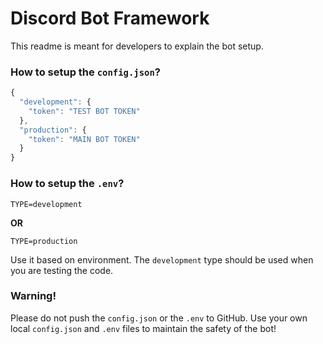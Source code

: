 # Discord Bot Framework

This readme is meant for developers to explain the bot setup.

### How to setup the `config.json`?

```js
{
  "development": {
    "token": "TEST BOT TOKEN"
  },
  "production": {
    "token": "MAIN BOT TOKEN"
  }
}
```

### How to setup the `.env`?

```.env
TYPE=development
```

**OR**

```.env
TYPE=production
```

Use it based on environment. The `development` type should be used when you are testing the code.

### Warning!

Please do not push the `config.json` or the `.env` to GitHub.
Use your own local `config.json` and `.env` files to maintain the safety of the bot!
